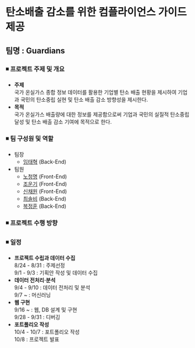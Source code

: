 # 탄소배출 감소를 위한 컴플라이언스 가이드 제공
## 팀명 : Guardians
### ◾ 프로젝트 주제 및 개요
  - **주제**  
    국가 온실가스 종합 정보 데이터를 활용한 기업별 탄소 배출 현황을 제시하여 기업과 국민의 탄소중립 실현 및 탄소 배출 감소 방향성을 제시한다.
  - **목적**  
    국가 온실가스 배출량에 대한 정보를 제공함으로써 기업과 국민의 실질적 탄소중립 달성 및 탄소 배출 감소 기여에 목적으로 한다.

### ◾ 팀 구성원 및 역할
  - 팀장
    - [임태혁](https://github.com/creamcheesesteak/Project_Guardians/blob/master/project/ML/ML_i/README.md) (Back-End)
  - 팀원
    - [노청명](https://github.com/creamcheesesteak/Project_Guardians/tree/master/project) (Front-End)
    - [조운기](https://github.com/creamcheesesteak/Project_Guardians/blob/master/project/Front/Front_j/README.md) (Front-End)
    - [신채원](https://github.com/creamcheesesteak/Project_Guardians/blob/master/project/Front/Front_s/README.md) (Front-End)
    - [최솔비](https://github.com/creamcheesesteak/Project_Guardians/blob/master/project/ML/ML_c/README.md) (Back-End)
    - [복정훈](https://github.com/creamcheesesteak/Project_Guardians/blob/master/project/ML/ML_b/README.md) (Back-End)





### ◾ 프로젝트 수행 방향

### ◾ 일정
- **프로젝트 수립과 데이터 수집**  
8/24 - 8/31 : 주제선정  
9/1 - 9/3 : 기획안 작성 및 데이터 수집
-	**데이터 전처리·분석**   
9/4 - 9/10 : 데이터 전처리 및 분석  
9/7 ~ : 머신러닝
-	**웹 구현**  
9/16 ~ : 웹, DB 설계 및 구현  
9/28 - 9/31 : 디버깅
-	**포트폴리오 작성**    
10/4 - 10/7 : 포트폴리오 작성  
10/8 : 프로젝트 발표
